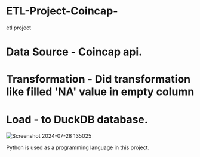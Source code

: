 # ETL-Project-Coincap-
etl project

# Data Source - Coincap api. 

# Transformation - Did transformation like filled 'NA' value in empty column 

# Load - to DuckDB database.

![Screenshot 2024-07-28 135025](https://github.com/user-attachments/assets/5faea4d0-ca55-4c74-a253-2dc5d0721ac1)

Python is used as a programming language in this project.
